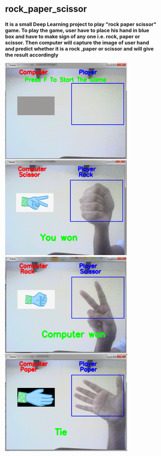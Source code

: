 # rock_paper_scissor
<h3>It is a small Deep Learning project to play "rock paper scissor" game. To play the game, user have to place his hand in blue box and have to make sign of any one i.e. rock, paper or scissor. Then computer will capture the image of user hand and predict whether it is a rock ,paper or scissor and will give the result accordingly</h3>
<span>
  <img src="start.png" width="400" title="Starting interface">
</span>
<span >
  <img src="play1.png" width="400" title="Starting interface">
</span>
<span >
  <img src="play2.png" width="400" title="Starting interface">
</span>
<span>
  <img src="play3.png" width="400" title="Starting interface">
</span>
